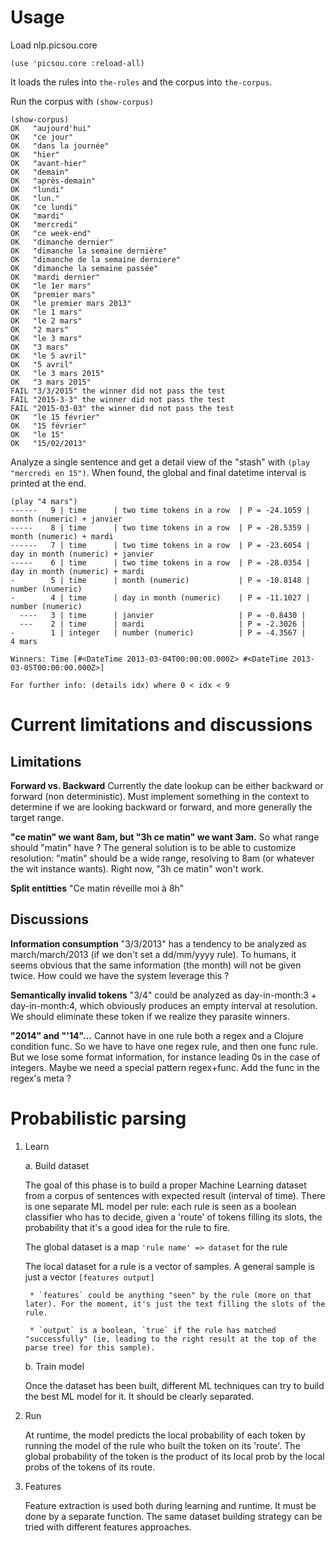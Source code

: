 # Usage

Load nlp.picsou.core

	(use 'picsou.core :reload-all)

It loads the rules into `the-rules` and the corpus into `the-corpus`.

Run the corpus with `(show-corpus)`

    (show-corpus)
    OK   "aujourd'hui"
    OK   "ce jour"
    OK   "dans la journée"
    OK   "hier"
    OK   "avant-hier"
    OK   "demain"
    OK   "après-demain"
    OK   "lundi"
    OK   "lun."
    OK   "ce lundi"
    OK   "mardi"
    OK   "mercredi"
    OK   "ce week-end"
    OK   "dimanche dernier"
    OK   "dimanche la semaine dernière"
    OK   "dimanche de la semaine derniere"
    OK   "dimanche la semaine passée"
    OK   "mardi dernier"
    OK   "le 1er mars"
    OK   "premier mars"
    OK   "le premier mars 2013"
    OK   "le 1 mars"
    OK   "le 2 mars"
    OK   "2 mars"
    OK   "le 3 mars"
    OK   "3 mars"
    OK   "le 5 avril"
    OK   "5 avril"
    OK   "le 3 mars 2015"
    OK   "3 mars 2015"
    FAIL "3/3/2015" the winner did not pass the test
    FAIL "2015-3-3" the winner did not pass the test
    FAIL "2015-03-03" the winner did not pass the test
    OK   "le 15 février"
    OK   "15 février"
    OK   "le 15"
    OK   "15/02/2013"

Analyze a single sentence and get a detail view of the "stash" with `(play "mercredi en 15")`. When found, the global and final datetime interval is printed at the end.

    (play "4 mars")
    ------   9 | time      | two time tokens in a row  | P = -24.1059 | month (numeric) + janvier
    -----    8 | time      | two time tokens in a row  | P = -28.5359 | month (numeric) + mardi
    ------   7 | time      | two time tokens in a row  | P = -23.6054 | day in month (numeric) + janvier
    -----    6 | time      | two time tokens in a row  | P = -28.0354 | day in month (numeric) + mardi
    -        5 | time      | month (numeric)           | P = -10.8148 | number (numeric)
    -        4 | time      | day in month (numeric)    | P = -11.1027 | number (numeric)
      ----   3 | time      | janvier                   | P = -0.8430 |
      ---    2 | time      | mardi                     | P = -2.3026 |
    -        1 | integer   | number (numeric)          | P = -4.3567 |
    4 mars

    Winners: Time [#<DateTime 2013-03-04T00:00:00.000Z> #<DateTime 2013-03-05T00:00:00.000Z>]

    For further info: (details idx) where 0 < idx < 9

# Current limitations and discussions

## Limitations

**Forward vs. Backward** Currently the date lookup can be either backward or forward (non deterministic). Must implement something in the context to determine if we are looking backward or forward, and more generally the target range.

**"ce matin" we want 8am, but "3h ce matin" we want 3am.** So what range should "matin" have ? The general solution is to be able to customize resolution: "matin" should be a wide range, resolving to 8am (or whatever the wit instance wants). Right now, "3h ce matin" won't work.

**Split entitties** "Ce matin réveille moi à 8h"

## Discussions

**Information consumption** "3/3/2013" has a tendency to be analyzed as march/march/2013 (if we don't set a dd/mm/yyyy rule). To humans, it seems obvious that the same information (the month) will not be given twice. How could we have the system leverage this ?

**Semantically invalid tokens** "3/4" could be analyzed as day-in-month:3 + day-in-month:4, which obviously produces an empty interval at resolution. We should eliminate these token if we realize they parasite winners.

**"2014" and "'14"...** Cannot have in one rule both a regex and a Clojure condition func. So we have to have one regex rule, and then one func rule. But we lose some format information, for instance leading 0s in the case of integers. Maybe we need a special pattern regex+func. Add the func in the regex's meta ?

# Probabilistic parsing

1. Learn

    a. Build dataset

    The goal of this phase is to build a proper Machine Learning dataset from a corpus of sentences with expected result (interval of time). There is one separate ML model per rule: each rule is seen as a boolean classifier who has to decide, given a 'route' of tokens filling its slots, the probability that it's a good idea for the rule to fire.

    The global dataset is a map `'rule name' => dataset` for the rule

    The local dataset for a rule is a vector of samples. A general sample is just a vector `[features output]`

        * `features` could be anything "seen" by the rule (more on that later). For the moment, it's just the text filling the slots of the rule.

        * `output` is a boolean, `true` if the rule has matched "successfully" (ie, leading to the right result at the top of the parse tree) for this sample).

    b. Train model

    Once the dataset has been built, different ML techniques can try to build the best ML model for it. It should be clearly separated.

2. Run

	At runtime, the model predicts the local probability of each token by running the model of the rule who built the token on its 'route'. The global probability of the token is the product of its local prob by the local probs of the tokens of its route.

3. Features

   Feature extraction is used both during learning and runtime. It must be done by a separate function. The same dataset building strategy can be tried with different features approaches.

